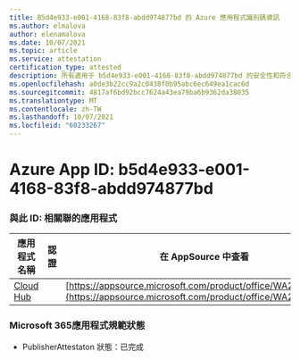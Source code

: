 ```yaml
---
title: B5d4e933-e001-4168-83f8-abdd974877bd 的 Azure 應用程式識別碼資訊
ms.author: elmalova
author: elenamalova
ms.date: 10/07/2021
ms.topic: article
ms.service: attestation
certification_type: attested
description: 所有適用于 b5d4e933-e001-4168-83f8-abdd974877bd 的安全性和符合性資訊資訊。
ms.openlocfilehash: a0de3b22cc9a2c0438f0b95abc6ec649ea1cac6d
ms.sourcegitcommit: 4817af6bd92bcc7624a43ea79ba6b9362da38035
ms.translationtype: MT
ms.contentlocale: zh-TW
ms.lasthandoff: 10/07/2021
ms.locfileid: "60233267"
---
```

# <a name="azure-app-id-b5d4e933-e001-4168-83f8-abdd974877bd"></a>Azure App ID: b5d4e933-e001-4168-83f8-abdd974877bd


### <a name="apps-associated-with-this-id"></a>與此 ID: 相關聯的應用程式
| **應用程式名稱** | **認證** | **在 AppSource 中查看** |
|--------------|---------------|-----------------------|
| [Cloud Hub](https://docs.microsoft.com/microsoft-365-app-certification/forward/WA200003034) |  | [https://appsource.microsoft.com/product/office/WA200003034](https://appsource.microsoft.com/product/office/WA200003034) |

### <a name="microsoft-365-app-compliance-status"></a>Microsoft 365應用程式規範狀態
- PublisherAttestaton 狀態：已完成
